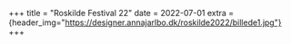 +++
title = "Roskilde Festival 22"
date = 2022-07-01
extra = {header_img="https://designer.annajarlbo.dk/roskilde2022/billede1.jpg"}
+++

<div data-nanogallery2='{
  "thumbnailWidth":   300,
  "thumbnailHeight":  300
  }'>
  <a href="https://designer.annajarlbo.dk/roskilde2022/billede1.jpg"></a>
  <a href="https://designer.annajarlbo.dk/roskilde2022/billede2.jpg"></a>
  <a href="https://designer.annajarlbo.dk/roskilde2022/billede3.jpg"></a>
  <a href="https://designer.annajarlbo.dk/roskilde2022/rf-box4.jpg"></a>
  <a href="https://designer.annajarlbo.dk/roskilde2022/rf-box4.webp"></a>
</div>
